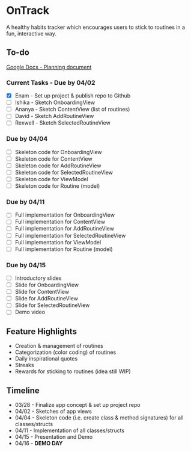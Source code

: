 # OnTrack

A healthy habits tracker which encourages users to stick to routines in a fun, interactive way.

## To-do

[Google Docs - Planning document](https://docs.google.com/document/d/10MLJMOxv38Fu246DndurLDr7_QEBVr7DyX2Jv6Vz6rM/edit)

### Current Tasks - Due by 04/02

- [x] Enam - Set up project & publish repo to Github
- [ ] Ishika - Sketch OnboardingView
- [ ] Ananya - Sketch ContentView (list of routines)
- [ ] David - Sketch AddRoutineView
- [ ] Rexwell - Sketch SelectedRoutineView

### Due by 04/04

- [ ] Skeleton code for OnboardingView
- [ ] Skeleton code for ContentView
- [ ] Skeleton code for AddRoutineView
- [ ] Skeleton code for SelectedRoutineView
- [ ] Skeleton code for ViewModel
- [ ] Skeleton code for Routine (model)

### Due by 04/11

- [ ] Full implementation for OnboardingView
- [ ] Full implementation for ContentView
- [ ] Full implementation for AddRoutineView
- [ ] Full implementation for SelectedRoutineView
- [ ] Full implementation for ViewModel
- [ ] Full implementation for Routine (model)

### Due by 04/15

- [ ] Introductory slides
- [ ] Slide for OnboardingView
- [ ] Slide for ContentView
- [ ] Slide for AddRoutineView
- [ ] Slide for SelectedRoutineView
- [ ] Demo video

## Feature Highlights

- Creation & management of routines
- Categorization (color coding) of routines
- Daily inspirational quotes
- Streaks
- Rewards for sticking to routines (idea still WIP)

## Timeline

 - 03/28 - Finalize app concept & set up project repo
 - 04/02 - Sketches of app views
 - 04/04 - Skeleton code (i.e. create class & method signatures) for all classes/structs
 - 04/11 - Implementation of all classes/structs
 - 04/15 - Presentation and Demo
 - 04/16 - **DEMO DAY**
